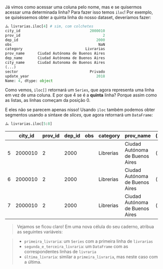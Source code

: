 Já vimos como acessar uma coluna pelo nome, mas e se quisermos acessar uma determinada linha? Para fazer isso temos `iloc`! Por exemplo, se quiséssemos obter a quinta linha do nosso dataset, deveríamos fazer:

```python
ム livrarias.iloc[4] # sim, com colchetes
city_id                                2000010
prov_id                                      2
dep_id                                    2000
obs                                        NaN
category                             Livrarias
prov_name      Ciudad Autónoma de Buenos Aires
dep_name       Ciudad Autónoma de Buenos Aires
city_name      Ciudad Autonoma de Buenos Aires
(...)
sector                                 Privado
update_year                               2018
Name: 4, dtype: object
```

Como vemos, `iloc[]` retornará um `Series`, que agora representa uma linha em vez de uma coluna. E por que 4 se é a **quinta** linha? Porque assim como as listas, as linhas começam da posição 0.

E eles não se parecem apenas nisso! Usando `iloc` também podemos obter segmentos usando a sintaxe de _slices_, que agora retornará um `DataFrame`:


```python
ム livrarias.iloc[5:8]
```

||city_id|prov_id|dep_id|obs|category|prov_name|(...)|
|---|---|---|---|---|---|---|---|
|5|2000010|2|2000||Librerias|Ciudad Autónoma de Buenos Aires|(...)|
|6|2000010|2|2000||Librerias|Ciudad Autónoma de Buenos Aires|(...)|
|7|2000010|2|2000||Librerias|Ciudad Autónoma de Buenos Aires|(...)|

> Vejamos se ficou claro! Em uma nova célula do seu caderno, atribua as seguintes variáveis:

> 
> * `primeira_livraria`: um `Series` com a primeira linha de `livrarias`
> * `segunda_e_terceira_livraria`: um `DataFrame` com as correspondentes linhas de `livraria`
> * `última_livraria`: similar a `primeira_livraria`, mas neste caso com a última.
